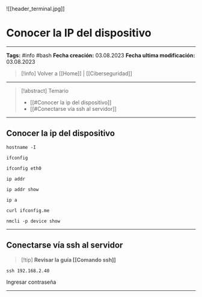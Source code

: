 ![[header_terminal.jpg]]
# Conocer la IP del dispositivo

---
**Tags:** #info #bash 
**Fecha creación:** 03.08.2023
**Fecha ultima modificación:** 03.08.2023

> [!info] Volver a [[Home]] | [[Ciberseguridad]]

---

>[!abstract] Temario
> * [[#Conocer la ip del dispositivo]]
> * [[#Conectarse vía ssh al servidor]]

---

## Conocer la ip del dispositivo

```
hostname -I
```

```
ifconfig
```

```
ifconfig eth0
```

```
ip addr
```

```
ip addr show
```

```
ip a
```

```
curl ifconfig.me
```

```
nmcli -p device show
```


---
## Conectarse vía ssh al servidor

> [!tip] **Revisar la guía [[Comando ssh]]**

```
ssh 192.168.2.40
```

Ingresar contraseña

---
